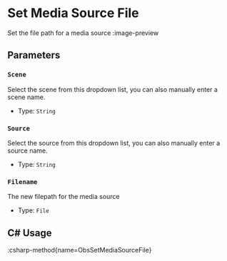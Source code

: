 # Set Media Source File
Set the file path for a media source
:image-preview

## Parameters
### `Scene`
Select the scene from this dropdown list, you can also manually enter a scene name.

- Type: `String`

### `Source`
Select the source from this dropdown list, you can also manually enter a source name.

- Type: `String`

### `Filename`
The new filepath for the media source

- Type: `File`

## C# Usage
:csharp-method{name=ObsSetMediaSourceFile}